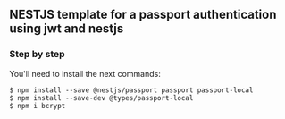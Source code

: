 ## NESTJS template for a passport authentication using jwt and nestjs


### Step by step

You'll need to install the next commands:
```
$ npm install --save @nestjs/passport passport passport-local
$ npm install --save-dev @types/passport-local
$ npm i bcrypt
```

